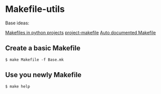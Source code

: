 # Makefile-utils


Base ideas:

[Makefiles in python projects](http://krzysztofzuraw.com/blog/2016/makefiles-in-python-projects.html)
[project-makefile](https://github.com/aclark4life/project-makefile)
[Auto documented Makefile](http://marmelab.com/blog/2016/02/29/auto-documented-makefile.html)


## Create a basic Makefile


    $ make Makefile -f Base.mk


## Use you newly Makefile

    $ make help
